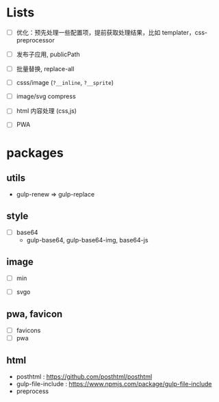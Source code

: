 
# Lists
- [ ] 优化：预先处理一些配置项，提前获取处理结果，比如 templater，css-preprocessor
- [ ] 发布子应用, publicPath
- [ ] 批量替换, replace-all
- [ ] csss/image (`?__inline`, `?__sprite`)
- [ ] image/svg compress
- [ ] html 内容处理 (css,js)
- [ ] PWA




# packages

## utils
- gulp-renew => gulp-replace

## style
- [ ] base64
  - gulp-base64, gulp-base64-img, base64-js

## image
- [ ] min
- [ ] svgo


## pwa, favicon
- [ ] favicons
- [ ] pwa

## html
- posthtml : https://github.com/posthtml/posthtml
- gulp-file-include : https://www.npmjs.com/package/gulp-file-include
- preprocess

